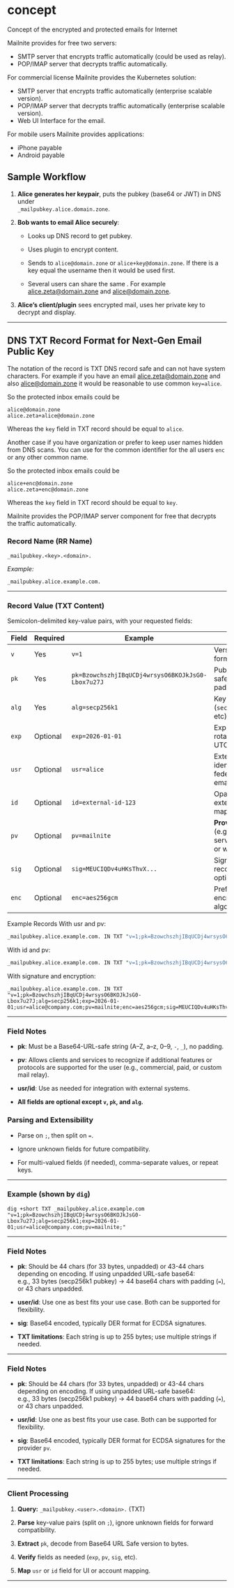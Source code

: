 # concept

Concept of the encrypted and protected emails for Internet

Mailnite provides for free two servers:
* SMTP server that encrypts traffic automatically (could be used as relay).
* POP/IMAP server that decrypts traffic automatically.

For commercial license Mailnite provides the Kubernetes solution:
* SMTP server that encrypts traffic automatically (enterprise scalable version).
* POP/IMAP server that decrypts traffic automatically (enterprise scalable version).
* Web UI Interface for the email.

For mobile users Mailnite provides applications:
* iPhone payable
* Android payable

## **Sample Workflow**

1.  **Alice generates her keypair**, puts the pubkey (base64 or JWT) in DNS under  
    `_mailpubkey.alice.domain.zone`.
    
2.  **Bob wants to email Alice securely**:
    
    -   Looks up DNS record to get pubkey.
        
    -   Uses plugin to encrypt content.
        
    -   Sends to `alice@domain.zone` or `alice+key@domain.zone`. If there is a key equal the username then it would be used first.
  
    -   Several users can share the same <key>. For example alice.zeta@domain.zone and alice@domain.zone.
        
3.  **Alice’s client/plugin** sees encrypted mail, uses her private key to decrypt and display.

* * *

## **DNS TXT Record Format for Next-Gen Email Public Key**

The <key> notation of the record is TXT DNS record safe and can not have system characters.
For example if you have an email <alice.zeta@domain.zone> and also <alice@domain.zone> it would be reasonable to
use common `key=alice`.

So the protected inbox emails could be
```
alice@domain.zone
alice.zeta+alice@domain.zone
```

Whereas the `key` field in TXT record should be equal to `alice`.

Another case if you have organization or prefer to keep user names hidden from DNS scans.
You can use for the <key> common identifier for the all users `enc` or any other common name.

So the protected inbox emails could be
```
alice+enc@domain.zone
alice.zeta+enc@domain.zone
```

Whereas the `key` field in TXT record should be equal to `key`.

Mailnite provides the POP/IMAP server component for free that decrypts the traffic automatically.


### **Record Name (RR Name)**

```
_mailpubkey.<key>.<domain>.
```

_Example:_
```
_mailpubkey.alice.example.com.
```

* * *

### **Record Value (TXT Content)**

Semicolon-delimited key-value pairs, with your requested fields:

| Field | Required | Example                                           | Description                                                                     |
| ----- | -------- | ------------------------------------------------- | ------------------------------------------------------------------------------- |
| `v`   | Yes      | `v=1`                                             | Version of the record format.                                                   |
| `pk`  | Yes      | `pk=BzowchszhjIBqUCDj4wrsysO6BKOJkJsG0-Lbox7u27J` | Public key in URL-safe Base64 (no padding).                                     |
| `alg` | Yes      | `alg=secp256k1`                                   | Key algorithm (`secp256k1`, `ed25519`, etc).                                    |
| `exp` | Optional | `exp=2026-01-01`                                  | Expiry date for key rotation (ISO 8601, UTC).                                   |
| `usr` | Optional | `usr=alice`                                       | External user identifier, e.g., federated ID or email.                          |
| `id`  | Optional | `id=external-id-123`                              | Opaque external/user ID for mapping/accounting.                                 |
| `pv`  | Optional | `pv=mailnite`                                     | **Provider** identifier (e.g., for commercial service, feature set, or wallet). |
| `sig` | Optional | `sig=MEUCIQDv4uHKsThvX...`                        | Signature over the record (Base64/DER, optional).                               |
| `enc` | Optional | `enc=aes256gcm`                                   | Preferred content encryption algorithm.                                         |

Example Records
With usr and pv:

```perl
_mailpubkey.alice.example.com. IN TXT "v=1;pk=BzowchszhjIBqUCDj4wrsysO6BKOJkJsG0-Lbox7u27J;alg=secp256k1;exp=2026-01-01;usr=alice@company.com;pv=mailnite;"
```

With id and pv:

```perl
_mailpubkey.alice.example.com. IN TXT "v=1;pk=BzowchszhjIBqUCDj4wrsysO6BKOJkJsG0-Lbox7u27J;alg=secp256k1;exp=2026-01-01;id=42b519d0-0f6a-43ba-9ef8-8725f7c1bc98;pv=mailnite;"
```

With signature and encryption:
```
_mailpubkey.alice.example.com. IN TXT "v=1;pk=BzowchszhjIBqUCDj4wrsysO6BKOJkJsG0-Lbox7u27J;alg=secp256k1;exp=2026-01-01;usr=alice@company.com;pv=mailnite;enc=aes256gcm;sig=MEUCIQDv4uHKsThvX...;"
```

* * *

### **Field Notes**

-   **pk**: Must be a Base64-URL-safe string (A–Z, a–z, 0–9, `-`, `_`), no padding.
    
-   **pv**: Allows clients and services to recognize if additional features or protocols are supported for the user (e.g., commercial, paid, or custom mail relay).
    
-   **usr/id**: Use as needed for integration with external systems.
    
-   **All fields are optional except `v`, `pk`, and `alg`.**

### **Parsing and Extensibility**

-   Parse on `;`, then split on `=`.
    
-   Ignore unknown fields for future compatibility.
    
-   For multi-valued fields (if needed), comma-separate values, or repeat keys.
    

* * *

### **Example (shown by `dig`)**

```shell
dig +short TXT _mailpubkey.alice.example.com "v=1;pk=BzowchszhjIBqUCDj4wrsysO6BKOJkJsG0-Lbox7u27J;alg=secp256k1;exp=2026-01-01;usr=alice@company.com;pv=mailnite;"
```

* * *

### **Field Notes**

-   **pk**: Should be 44 chars (for 33 bytes, unpadded) or 43-44 chars depending on encoding. If using unpadded URL-safe base64:  
    e.g., 33 bytes (secp256k1 pubkey) → 44 base64 chars with padding (`=`), or 43 chars unpadded.
    
-   **user/id**: Use one as best fits your use case. Both can be supported for flexibility.
    
-   **sig**: Base64 encoded, typically DER format for ECDSA signatures.
    
-   **TXT limitations**: Each string is up to 255 bytes; use multiple strings if needed.
    

* * *

### **Field Notes**

-   **pk**: Should be 44 chars (for 33 bytes, unpadded) or 43-44 chars depending on encoding. If using unpadded URL-safe base64:  
    e.g., 33 bytes (secp256k1 pubkey) → 44 base64 chars with padding (`=`), or 43 chars unpadded.
    
-   **usr/id**: Use one as best fits your use case. Both can be supported for flexibility.
    
-   **sig**: Base64 encoded, typically DER format for ECDSA signatures for the provider `pv`.
    
-   **TXT limitations**: Each string is up to 255 bytes; use multiple strings if needed.

* * *

### **Client Processing**

1.  **Query:** `_mailpubkey.<user>.<domain>.` (TXT)
    
2.  **Parse** key-value pairs (split on `;`), ignore unknown fields for forward compatibility.
    
3.  **Extract** `pk`, decode from Base64 URL Safe version to bytes.
    
5.  **Verify** fields as needed (`exp`, `pv`, `sig`, etc).
    
6.  **Map** `usr` or `id` field for UI or account mapping.


* * *



